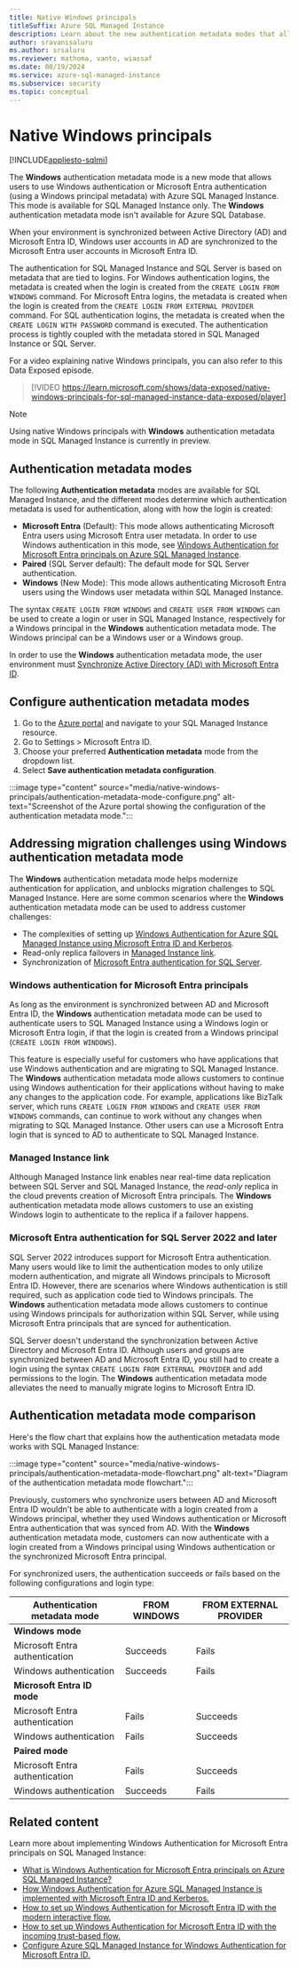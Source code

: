 ```yaml
---
title: Native Windows principals
titleSuffix: Azure SQL Managed Instance
description: Learn about the new authentication metadata modes that allow you to use native Windows principals with Azure SQL Managed Instance.
author: sravanisaluru
ms.author: srsaluru
ms.reviewer: mathoma, vanto, wiassaf
ms.date: 08/19/2024
ms.service: azure-sql-managed-instance
ms.subservice: security
ms.topic: conceptual
---
```


# Native Windows principals

[!INCLUDE[appliesto-sqlmi](../includes/appliesto-sqlmi.md)]

The **Windows** authentication metadata mode is a new mode that allows users to use Windows authentication or Microsoft Entra authentication (using a Windows principal metadata) with Azure SQL Managed Instance. This mode is available for SQL Managed Instance only. The **Windows** authentication metadata mode isn't available for Azure SQL Database.

When your environment is synchronized between Active Directory (AD) and Microsoft Entra ID, Windows user accounts in AD are synchronized to the Microsoft Entra user accounts in Microsoft Entra ID.

The authentication for SQL Managed Instance and SQL Server is based on metadata that are tied to logins. For Windows authentication logins, the metadata is created when the login is created from the `CREATE LOGIN FROM WINDOWS` command. For Microsoft Entra logins, the metadata is created when the login is created from the `CREATE LOGIN FROM EXTERNAL PROVIDER` command. For SQL authentication logins, the metadata is created when the `CREATE LOGIN WITH PASSWORD` command is executed. The authentication process is tightly coupled with the metadata stored in SQL Managed Instance or SQL Server.

For a video explaining native Windows principals, you can also refer to this Data Exposed episode.
> [!VIDEO https://learn.microsoft.com/shows/data-exposed/native-windows-principals-for-sql-managed-instance-data-exposed/player]

> [!NOTE]
> Using native Windows principals with **Windows** authentication metadata mode in SQL Managed Instance is currently in preview.

## Authentication metadata modes

The following **Authentication metadata** modes are available for SQL Managed Instance, and the different modes determine which authentication metadata is used for authentication, along with how the login is created:

- **Microsoft Entra** (Default): This mode allows authenticating Microsoft Entra users using Microsoft Entra user metadata. In order to use Windows authentication in this mode, see [Windows Authentication for Microsoft Entra principals on Azure SQL Managed Instance](winauth-azuread-overview.md).
- **Paired** (SQL Server default): The default mode for SQL Server authentication.
- **Windows** (New Mode): This mode allows authenticating Microsoft Entra users using the Windows user metadata within SQL Managed Instance.

The syntax `CREATE LOGIN FROM WINDOWS` and `CREATE USER FROM WINDOWS` can be used to create a login or user in SQL Managed Instance, respectively for a Windows principal in the **Windows** authentication metadata mode. The Windows principal can be a Windows user or a Windows group.

In order to use the **Windows** authentication metadata mode, the user environment must [Synchronize Active Directory (AD) with Microsoft Entra ID](winauth-azuread-setup.md#synchronize-ad-with-microsoft-entra-id).

## Configure authentication metadata modes

1. Go to the [Azure portal](https://portal.azure.com) and navigate to your SQL Managed Instance resource.
1. Go to Settings > Microsoft Entra ID.
1. Choose your preferred **Authentication metadata** mode from the dropdown list.
1. Select **Save authentication metadata configuration**.

:::image type="content" source="media/native-windows-principals/authentication-metadata-mode-configure.png" alt-text="Screenshot of the Azure portal showing the configuration of the authentication metadata mode.":::

## Addressing migration challenges using Windows authentication metadata mode

The **Windows** authentication metadata mode helps modernize authentication for application, and unblocks migration challenges to SQL Managed Instance. Here are some common scenarios where the **Windows** authentication metadata mode can be used to address customer challenges:

- The complexities of setting up [Windows Authentication for Azure SQL Managed Instance using Microsoft Entra ID and Kerberos](winauth-azuread-setup.md).
- Read-only replica failovers in [Managed Instance link](managed-instance-link-feature-overview.md).
- Synchronization of [Microsoft Entra authentication for SQL Server](/sql/relational-databases/security/authentication-access/azure-ad-authentication-sql-server-overview).

### Windows authentication for Microsoft Entra principals

As long as the environment is synchronized between AD and Microsoft Entra ID, the **Windows** authentication metadata mode can be used to authenticate users to SQL Managed Instance using a Windows login or Microsoft Entra login, if that the login is created from a Windows principal (`CREATE LOGIN FROM WINDOWS`).

This feature is especially useful for customers who have applications that use Windows authentication and are migrating to SQL Managed Instance. The **Windows** authentication metadata mode allows customers to continue using Windows authentication for their applications without having to make any changes to the application code. For example, applications like BizTalk server, which runs `CREATE LOGIN FROM WINDOWS` and `CREATE USER FROM WINDOWS` commands, can continue to work without any changes when migrating to SQL Managed Instance. Other users can use a Microsoft Entra login that is synced to AD to authenticate to SQL Managed Instance.

### Managed Instance link

Although Managed Instance link enables near real-time data replication between SQL Server and SQL Managed Instance, the *read-only* replica in the cloud prevents creation of Microsoft Entra principals. The **Windows** authentication metadata mode allows customers to use an existing Windows login to authenticate to the replica if a failover happens.

### Microsoft Entra authentication for SQL Server 2022 and later

SQL Server 2022 introduces support for Microsoft Entra authentication. Many users would like to limit the authentication modes to only utilize modern authentication, and migrate all Windows principals to Microsoft Entra ID. However, there are scenarios where Windows authentication is still required, such as application code tied to Windows principals. The **Windows** authentication metadata mode allows customers to continue using Windows principals for authorization within SQL Server, while using Microsoft Entra principals that are synced for authentication.

SQL Server doesn't understand the synchronization between Active Directory and Microsoft Entra ID. Although users and groups are synchronized between AD and Microsoft Entra ID, you still had to create a login using the syntax `CREATE LOGIN FROM EXTERNAL PROVIDER` and add permissions to the login. The **Windows** authentication metadata mode alleviates the need to manually migrate logins to Microsoft Entra ID.

## Authentication metadata mode comparison

Here's the flow chart that explains how the authentication metadata mode works with SQL Managed Instance:

:::image type="content" source="media/native-windows-principals/authentication-metadata-mode-flowchart.png" alt-text="Diagram of the authentication metadata mode flowchart.":::

Previously, customers who synchronize users between AD and Microsoft Entra ID wouldn't be able to authenticate with a login created from a Windows principal, whether they used Windows authentication or Microsoft Entra authentication that was synced from AD. With the **Windows** authentication metadata mode, customers can now authenticate with a login created from a Windows principal using Windows authentication or the synchronized Microsoft Entra principal.

For synchronized users, the authentication succeeds or fails based on the following configurations and login type:

|Authentication metadata mode| FROM WINDOWS | FROM EXTERNAL PROVIDER |
|----------|----------|----------|
| **Windows mode** |||
| Microsoft Entra authentication    | Succeeds     | Fails     |
| Windows authentication    | Succeeds     | Fails     |
| **Microsoft Entra ID mode** |||
| Microsoft Entra authentication    | Fails     | Succeeds     |
| Windows authentication    | Fails     | Succeeds     |
| **Paired mode** |||
| Microsoft Entra authentication    | Fails     | Succeeds     |
| Windows authentication    | Succeeds     | Fails     |

## Related content

Learn more about implementing Windows Authentication for Microsoft Entra principals on SQL Managed Instance:

- [What is Windows Authentication for Microsoft Entra principals on Azure SQL Managed Instance?](winauth-azuread-overview.md)
- [How Windows Authentication for Azure SQL Managed Instance is implemented with Microsoft Entra ID and Kerberos.](winauth-implementation-aad-kerberos.md)
- [How to set up Windows Authentication for Microsoft Entra ID with the modern interactive flow.](winauth-azuread-setup-modern-interactive-flow.md)
- [How to set up Windows Authentication for Microsoft Entra ID with the incoming trust-based flow.](winauth-azuread-setup-incoming-trust-based-flow.md)
- [Configure Azure SQL Managed Instance for Windows Authentication for Microsoft Entra ID.](winauth-azuread-kerberos-managed-instance.md)
